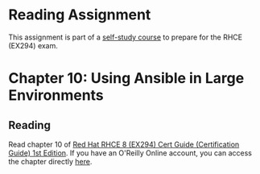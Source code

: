 # Reading Assignment
This assignment is part of a [self-study course](../README.md) to prepare for the RHCE (EX294) exam.
# Chapter 10: Using Ansible in Large Environments

## Reading
Read chapter 10 of [Red Hat RHCE 8 (EX294) Cert Guide (Certification Guide) 1st Edition](https://www.amazon.com/RHCE-EX294-Cert-Guide-Certification/dp/0136872433).  If you have an O'Reilly Online account, you can access the chapter directly [here](https://learning.oreilly.com/library/view/Red+Hat+RHCE+8+(EX294)+Cert+Guide/9780136872481/ch10.html#ch10).
